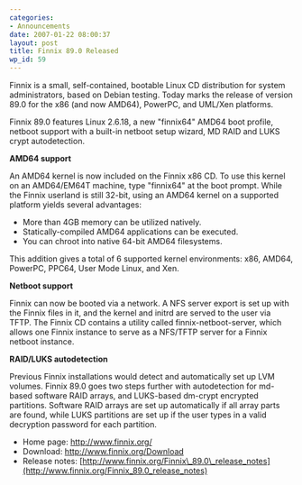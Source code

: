 ```yaml
---
categories:
- Announcements
date: 2007-01-22 08:00:37
layout: post
title: Finnix 89.0 Released
wp_id: 59
---
```

Finnix is a small, self-contained, bootable Linux CD distribution for system administrators, based on Debian testing. Today marks the release of version 89.0 for the x86 (and now AMD64), PowerPC, and UML/Xen platforms.

Finnix 89.0 features Linux 2.6.18, a new "finnix64" AMD64 boot profile, netboot support with a built-in netboot setup wizard, MD RAID and LUKS crypt autodetection.

**AMD64 support**

An AMD64 kernel is now included on the Finnix x86 CD. To use this kernel on an AMD64/EM64T machine, type "finnix64" at the boot prompt. While the Finnix userland is still 32-bit, using an AMD64 kernel on a supported platform yields several advantages:

  * More than 4GB memory can be utilized natively.
  * Statically-compiled AMD64 applications can be executed.
  * You can chroot into native 64-bit AMD64 filesystems.

This addition gives a total of 6 supported kernel environments: x86, AMD64, PowerPC, PPC64, User Mode Linux, and Xen.

**Netboot support**

Finnix can now be booted via a network. A NFS server export is set up with the Finnix files in it, and the kernel and initrd are served to the user via TFTP. The Finnix CD contains a utility called finnix-netboot-server, which allows one Finnix instance to serve as a NFS/TFTP server for a Finnix netboot instance.

**RAID/LUKS autodetection**

Previous Finnix installations would detect and automatically set up LVM volumes. Finnix 89.0 goes two steps further with autodetection for md-based software RAID arrays, and LUKS-based dm-crypt encrypted partitions. Software RAID arrays are set up automatically if all array parts are found, while LUKS partitions are set up if the user types in a valid decryption password for each partition. 

  * Home page: <http://www.finnix.org/>
  * Download: <http://www.finnix.org/Download>
  * Release notes: [http://www.finnix.org/Finnix\_89.0\_release_notes](http://www.finnix.org/Finnix_89.0_release_notes)
